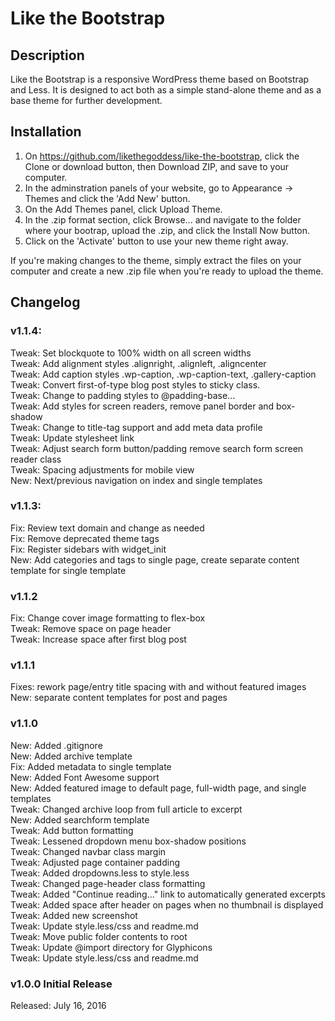 # Like the Bootstrap

## Description
Like the Bootstrap is a responsive WordPress theme based on Bootstrap and Less. It is designed to act both as a simple stand-alone theme and as a base theme for further development. 

## Installation

1. On https://github.com/likethegoddess/like-the-bootstrap, click the Clone or download button, then Download ZIP, and save to your computer.<br>
2. In the adminstration panels of your website, go to Appearance -> Themes and click the 'Add New' button.<br>
3. On the Add Themes panel, click Upload Theme.<br>
4. In the .zip format section, click Browse... and navigate to the folder where your bootrap, upload the .zip, and click the Install Now button. 
5. Click on the 'Activate' button to use your new theme right away.

If you're making changes to the theme, simply extract the files on your computer and create a new .zip file when you're ready to upload the theme. 

## Changelog 

### v1.1.4:
Tweak: Set blockquote to 100% width on all screen widths<br>
Tweak: Add alignment styles .alignright, .alignleft, .aligncenter<br>
Tweak: Add caption styles .wp-caption, .wp-caption-text, .gallery-caption<br> 
Tweak: Convert first-of-type blog post styles to sticky class. <br>
Tweak: Change to padding styles to @padding-base... <br>
Tweak: Add styles for screen readers, remove panel border and box-shadow<br>
Tweak: Change to title-tag support and add meta data profile<br>
Tweak: Update stylesheet link <br>
Tweak: Adjust search form button/padding remove search form screen reader class<br>
Tweak: Spacing adjustments for mobile view<br>
New: Next/previous navigation on index and single templates<br>

### v1.1.3: 
Fix: Review text domain and change as needed<br> 
Fix: Remove deprecated theme tags<br>
Fix: Register sidebars with widget_init<br>
New: Add categories and tags to single page, create separate content template for single template<br> 

### v1.1.2 
Fix: Change cover image formatting to flex-box<br> 
Tweak: Remove space on page header<br>
Tweak: Increase space after first blog post<br> 

### v1.1.1 
Fixes: rework page/entry title spacing with and without featured images<br>
New: separate content templates for post and pages<br>

### v1.1.0 
New: Added .gitignore<br>
New: Added archive template<br>
Fix: Added metadata to single template<br>
New: Added Font Awesome support<br>
New: Added featured image to default page, full-width page, and single templates<br>
Tweak: Changed archive loop from full article to excerpt<br>
New: Added searchform template<br>
Tweak: Add button formatting<br>
Tweak: Lessened dropdown menu box-shadow positions<br>
Tweak: Changed navbar class margin<br>
Tweak: Adjusted page container padding<br>
Tweak: Added dropdowns.less to style.less<br>
Tweak: Changed page-header class formatting<br>
Tweak: Added "Continue reading..." link to automatically generated excerpts<br>
Tweak: Added space after header on pages when no thumbnail is displayed<br>
Tweak: Added new screenshot<br>
Tweak: Update style.less/css and readme.md<br>
Tweak: Move public folder contents to root<br>
Tweak: Update @import directory for Glyphicons<br>
Tweak: Update style.less/css and readme.md<br>

### v1.0.0 Initial Release
Released: July 16, 2016
